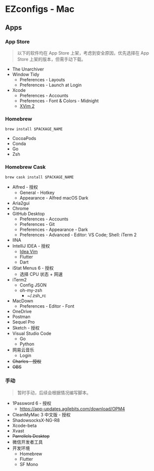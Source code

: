 # EZconfigs - Mac

## Apps

### App Store

> 以下的软件均在 App Store 上架，考虑到安全原因，优先选择在 App Store 上架的版本，但需手动下载。

- The Unarchiver
- Window Tidy
  - Preferences - Layouts
  - Preferences - Launch at Login
- Xcode
  - Preferences - Accounts
  - Preferences - Font & Colors - Midnight
  - [XVim 2](https://github.com/XVimProject/XVim2)

### Homebrew

```
brew install $PACKAGE_NAME
```

- CocoaPods
- Conda
- Go
- Zsh

### Homebrew Cask

```
brew cask install $PACKAGE_NAME
```

- Alfred - 授权
  - General - Hotkey
  - Appearance - Alfred macOS Dark
- Aria2gui
- Chrome
- GitHub Desktop
  - Preferences - Accounts
  - Preferences - Git
  - Preferences - Appearance - Dark
  - Preferences - Advanced - Editor: VS Code; Shell: iTerm 2
- IINA
- IntelliJ IDEA - 授权
  - [Idea Vim](https://plugins.jetbrains.com/plugin/164-ideavim)
  - Flutter
  - Dart
- iStat Menus 6 - 授权
  - 选择 CPU 状态 + 网速
- iTerm2
  - Config JSON
  - oh-my-zsh
    - ~/.zsh_rc
- MacDown
  - Preferences - Editor - Font
- OneDrive
- Postman
- Sequel Pro
- Sketch - 授权
- Visual Studio Code
  - Go
  - Python
- 网易云音乐
  - Login
- ~~Charles - 授权~~
- ~~OBS~~

### 手动

> 暂时手动，后续会根据情况编写脚本。

- 1Password 6 - 授权
  - https://app-updates.agilebits.com/download/OPM4
- CleanMyMac 3 中文版 - 授权
- ShadowsocksX-NG-R8
- Xcode-beta
- Xvast
- ~~Parrellels Desktop~~
- 微信开发者工具
- 开发环境
  - Homebrew
  - Flutter
  - SF Mono
